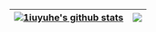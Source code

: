 | <a href="https://github.com/1iuyuhe"><img align="center" src="https://github-readme-stats.vercel.app/api?username=1iuyuhe&show_icons=true&include_all_commits=true&theme=buefy&hide_border=true" alt="1iuyuhe's github stats" /></a> | <a href="https://github.com/1iuyuhe"><img align="center" src="https://github-readme-stats.vercel.app/api/top-langs/?username=1iuyuhe&layout=compact&theme=buefy&hide_border=true" /></a> |
| ------------- | ------------- |
